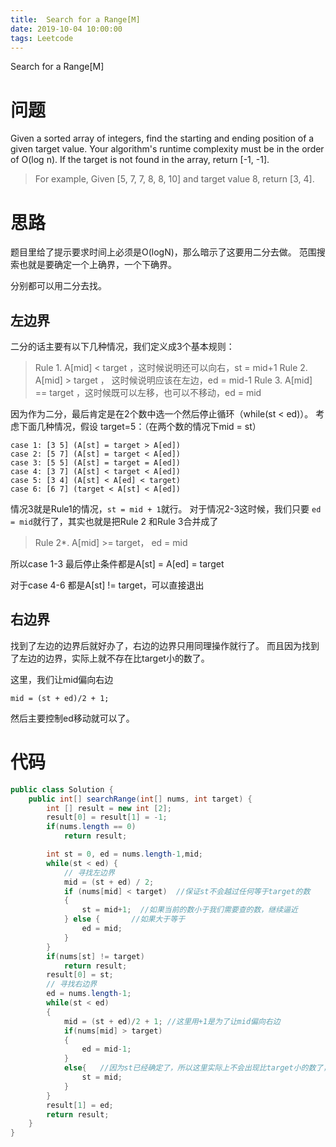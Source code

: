 ```yaml
---
title:  Search for a Range[M]
date: 2019-10-04 10:00:00
tags: Leetcode
---
```


 Search for a Range[M]

# 问题

Given a sorted array of integers, find the starting and ending position of a given target value.
Your algorithm's runtime complexity must be in the order of O(log n).
If the target is not found in the array, return [-1, -1].

> For example,
> Given [5, 7, 7, 8, 8, 10] and target value 8,
> return [3, 4].

# 思路

题目里给了提示要求时间上必须是O(logN)，那么暗示了这要用二分去做。
范围搜索也就是要确定一个上确界，一个下确界。

分别都可以用二分去找。

## 左边界

二分的话主要有以下几种情况，我们定义成3个基本规则：

> Rule 1. A[mid] < target  ，这时候说明还可以向右，st = mid+1
> Rule 2. A[mid] > target ， 这时候说明应该在左边，ed = mid-1
> Rule 3. A[mid] == target ，这时候既可以左移，也可以不移动，ed = mid

因为作为二分，最后肯定是在2个数中选一个然后停止循环（while(st < ed)）。
考虑下面几种情况，假设 target=5：（在两个数的情况下mid = st）

```
case 1: [3 5] (A[st] = target > A[ed])
case 2: [5 7] (A[st] = target < A[ed])
case 3: [5 5] (A[st] = target = A[ed])
case 4: [3 7] (A[st] < target < A[ed])
case 5: [3 4] (A[st] < A[ed] < target)
case 6: [6 7] (target < A[st] < A[ed])
```

情况3就是Rule1的情况，`st = mid + 1`就行。
对于情况2-3这时候，我们只要 `ed = mid`就行了，其实也就是把Rule 2 和Rule 3合并成了

> Rule 2*. A[mid] >= target， ed = mid

所以case 1-3 最后停止条件都是A[st] = A[ed] = target

对于case 4-6 都是A[st] != target，可以直接退出

## 右边界

找到了左边的边界后就好办了，右边的边界只用同理操作就行了。
而且因为找到了左边的边界，实际上就不存在比target小的数了。

这里，我们让mid偏向右边

```
mid = (st + ed)/2 + 1; 
```

然后主要控制ed移动就可以了。

# 代码

```java
public class Solution {
    public int[] searchRange(int[] nums, int target) {
        int [] result = new int [2];
        result[0] = result[1] = -1;
        if(nums.length == 0)
            return result;

        int st = 0, ed = nums.length-1,mid;
        while(st < ed) {
            // 寻找左边界
            mid = (st + ed) / 2;
            if (nums[mid] < target)  //保证st不会越过任何等于target的数
            {
                st = mid+1;  //如果当前的数小于我们需要查的数，继续逼近
            } else {       //如果大于等于
                ed = mid;
            }
        }
        if(nums[st] != target)
            return result;
        result[0] = st;
        // 寻找右边界
        ed = nums.length-1;
        while(st < ed)
        {
            mid = (st + ed)/2 + 1; //这里用+1是为了让mid偏向右边
            if(nums[mid] > target)
            {
                ed = mid-1;
            }
            else{   //因为st已经确定了，所以这里实际上不会出现比target小的数了，这里实际就是A[mid] == target
                st = mid;
            }
        }
        result[1] = ed;
        return result;
    }
}
```
